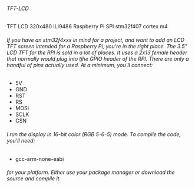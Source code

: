 ###### TFT-LCD
TFT LCD 320x480 ILI9486 Raspberry Pi SPI stm32f407 cortex m4

###### If you have an stm32f4xxx in mind for a project, and want to add an LCD TFT screen intended for a Raspberry Pi, you're in the right place. The 3.5" LCD TFT for the RPI is sold in a lot of places. It uses a 2x13 female header that normally would plug into tjhe GPIO header of the RPI. There are only a handful of pins actually used. At a minimum, you'll connect:

- 5V
- GND
- RST
- RS
- MOSI
- SCLK
- CSN

###### I run the display in 16-bit color (RGB 5-6-5) mode. To compile the code, you'll need:

- gcc-arm-none-eabi

###### for your platform. Either use your package manager or download the source and compile it.
